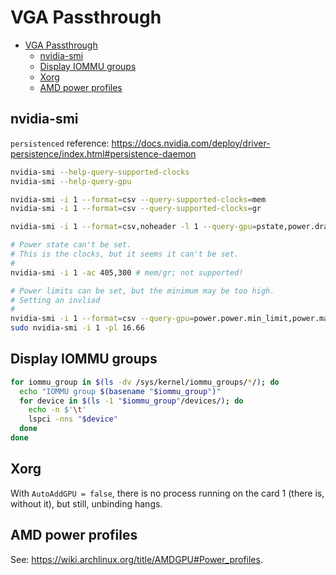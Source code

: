 # VGA Passthrough

- [VGA Passthrough](#vga-passthrough)
  - [nvidia-smi](#nvidia-smi)
  - [Display IOMMU groups](#display-iommu-groups)
  - [Xorg](#xorg)
  - [AMD power profiles](#amd-power-profiles)

## nvidia-smi

`persistenced` reference: https://docs.nvidia.com/deploy/driver-persistence/index.html#persistence-daemon

```sh
nvidia-smi --help-query-supported-clocks
nvidia-smi --help-query-gpu

nvidia-smi -i 1 --format=csv --query-supported-clocks=mem
nvidia-smi -i 1 --format=csv --query-supported-clocks=gr

nvidia-smi -i 1 --format=csv,noheader -l 1 --query-gpu=pstate,power.draw,clocks.mem,clocks.gr # P8, 13.54 W, 405 MHz, 300 MHz

# Power state can't be set.
# This is the clocks, but it seems it can't be set.
#
nvidia-smi -i 1 -ac 405,300 # mem/gr; not supported!

# Power limits can be set, but the minimum may be too high.
# Setting an invliad
#
nvidia-smi -i 1 --format=csv --query-gpu=power.power.min_limit,power.max_limit
sudo nvidia-smi -i 1 -pl 16.66
```

## Display IOMMU groups

```sh
for iommu_group in $(ls -dv /sys/kernel/iommu_groups/*/); do
  echo "IOMMU group $(basename "$iommu_group")"
  for device in $(ls -1 "$iommu_group"/devices/); do
    echo -n $'\t'
    lspci -nns "$device"
  done
done
```

## Xorg

With `AutoAddGPU = false`, there is no process running on the card 1 (there is, without it), but still, unbinding hangs.

## AMD power profiles

See: https://wiki.archlinux.org/title/AMDGPU#Power_profiles.
